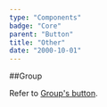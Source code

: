 ```yaml
---
type: "Components"
badge: "Core"
parent: "Button"
title: "Other"
date: "2000-10-01"
---
```


##Group

Refer to [Group's button](/components/group#usage-button).
